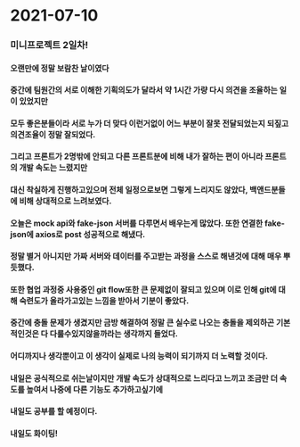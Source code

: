 # 2021-07-10

### 미니프로젝트 2일차!

#### 오랜만에 정말 보람찬 날이였다

#### 중간에 팀원간의 서로 이해한 기획의도가 달라서 약 1시간 가량 다시 의견을 조율하는 일이 있었지만

#### 모두 좋은분들이라 서로 누가 더 맞다 이런거없이 어느 부분이 잘못 전달되었는지 되짚고 의견조율이 정말 잘되었다.

#### 그리고 프론트가 2명밖에 안되고 다른 프론트분에 비해 내가 잘하는 편이 아니라 프론트의 개발 속도는 느렸지만 

#### 대신 착실하게 진행하고있으며 전체 일정으로보면 그렇게 느리지도 않았다, 백앤드분들에 비해 상대적으로 느려보였다.

#### 오늘은 mock api와 fake-json 서버를 다루면서 배우는게 많았다. 또한 연결한 fake-json에 axios로 post 성공적으로 해냈다.

#### 정말 별거 아니지만 가짜 서버와 데이터를 주고받는 과정을 스스로 해낸것에 대해 매우 뿌듯했다.

#### 또한 협업 과정중 사용중인 git flow또한 큰 문제없이 잘되고 있으며 이로 인해 git에 대해 숙련도가 올라가고있는 느낌을 받아서 기분이 좋았다.

#### 중간에 충돌 문제가 생겼지만 금방 해결하여 정말 큰 실수로 나오는 충돌을 제외하곤 기본적인것은 다 다룰수있지않을까라는 생각까지 들었다.

#### 어디까지나 생각뿐이고 이 생각이 실제로 나의 능력이 되기까지 더 노력할 것이다.

#### 내일은 공식적으로 쉬는날이지만 개발 속도가 상대적으로 느리다고 느끼고 조금만 더 속도를 높여서 나중에 다른 기능도 추가하고싶기에

#### 내일도 공부를 할 예정이다.

#### 내일도 화이팅!
